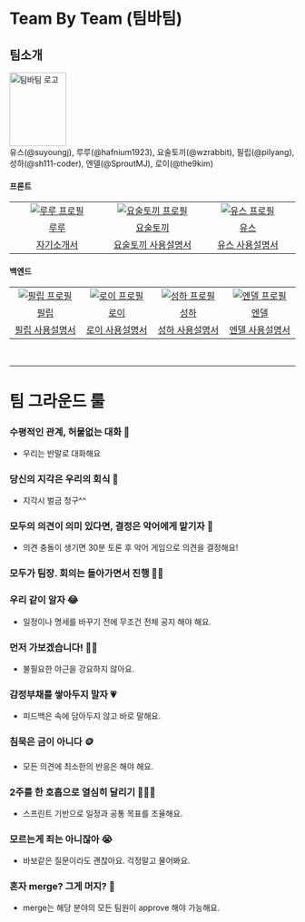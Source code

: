 # Team By Team (팀바팀)

## 팀소개
<img src="https://github.com/woowacourse-teams/2023-team-by-team/assets/79538610/86692466-b065-45b7-84d8-f6c679acc4fe" alt="팀바팀 로고" width="100" height="130"/>
<br/>
유스(@suyoungj), 루루(@hafnium1923), 요술토끼(@wzrabbit), 필립(@pilyang), 성하(@sh111-coder), 엔델(@SproutMJ), 로이(@the9kim)




#### 프론트
<table>
  <tr>
    <td align="center" width="180px">
      <a href="https://github.com/hafnium1923" target="_blank">
        <img src="https://avatars.githubusercontent.com/u/79538610?v=4" alt="루루 프로필" />
      </a>
    </td>
    <td align="center" width="180px">
      <a href="https://github.com/wzrabbit" target="_blank">
        <img src="https://avatars.githubusercontent.com/u/87642422?v=4" alt="요술토끼 프로필" />
      </a>
    </td>
    <td align="center" width="180px">
      <a href="https://github.com/suyoungj" target="_blank">
        <img src="https://avatars.githubusercontent.com/u/19235163?v=4" alt="유스 프로필" />
      </a>
    </td>
  </tr>
  <tr>
    <td align="center">
      <a href="https://github.com/uk960214" target="_blank">
        루루
      </a>
    </td>
     <td align="center">
      <a href="https://github.com/wzrabbit" target="_blank">
       요술토끼
      </a>
    </td> 
     <td align="center">
      <a href="https://github.com/suyoungj" target="_blank">
       유스
      </a>
  </tr>
<tr>
    <td align="center">
      <a href="/workspaces/push-test/루루.md" target="_blank">
        자기소개서
      </a>
    </td>
     <td align="center">
      <a href="https://docs.google.com/presentation/d/1PyUXbBHg4OMcGC2ikqIDsVyvlXBWNEIGabtXs7q6bd0/edit?usp=sharing" target="_blank">
       요술토끼 
사용설명서
      </a>
    </td> 
     <td align="center">
      <a href="https://docs.google.com/presentation/d/1kq297vpcasO_6Ky_QbYhvHhLmB1WGjFscIMH0_L_23A/edit?usp=sharing" target="_blank">
       유스 사용설명서
      </a>
  </tr>
</table>

#### 백엔드
<table>
  <tr>
    <td align="center" width="180px">
      <a href="https://github.com/pilyang" target="_blank">
        <img src="https://avatars.githubusercontent.com/u/30036534?v=4" alt="필립 프로필" />
      </a>
    </td>
    <td align="center" width="180px">
      <a href="https://github.com/the9kim" target="_blank">
        <img src="https://avatars.githubusercontent.com/u/96895686?v=4" alt="로이 프로필" />
      </a>
    </td>
    <td align="center" width="180px">
      <a href="https://github.com/sh111-coder" target="_blank">
        <img src="https://avatars.githubusercontent.com/u/95729738?v=4" alt="성하 프로필" />
      </a>
    </td>
    <td align="center" width="180px">
      <a href="https://github.com/SproutMJ" target="_blank">
        <img src="https://avatars.githubusercontent.com/u/86831441?v=4" alt="엔델 프로필" />
      </a>
    </td>
  </tr>
  <tr>
    <td align="center">
      <a href="https://github.com/uk960214" target="_blank">
        필립
      </a>
    </td>
     <td align="center">
      <a href="https://github.com/wzrabbit" target="_blank">
       로이
      </a>
    </td> 
     <td align="center">
      <a href="https://github.com/suyoungj" target="_blank">
       성하
      </a>
     <td align="center">
      <a href="https://github.com/suyoungj" target="_blank">
       엔델
      </a>
  </tr>
<tr>
    <td align="center">
      <a href="https://docs.google.com/presentation/d/1ocQO1UbCpaGBslRh494F6moUNWV3QxrPtbKaJY9184Y/edit?usp=sharing" target="_blank">
        필립 사용설명서
      </a>
    </td>
     <td align="center">
      <a href="https://docs.google.com/presentation/d/12NFsKg90BxDBgUMP8CP_EfJ6MCTcGf2zGI7K7C4jqRY/edit#slide=id.g25461392ae8_0_55" target="_blank">
       로이 사용설명서
      </a>
    </td> 
     <td align="center">
      <a href="https://docs.google.com/presentation/d/1dp9jDEbdD3JN2SlkownT8PNhsq-6IOlTA7-5F00nY1A/edit?usp=sharing" target="_blank">
       성하 사용설명서
      </a>
     <td align="center">
      <a href="https://docs.google.com/presentation/d/1VS9-uz5Eap6xbOq0BNx2aPu-cQhdOmW43NddqxnI_DE/edit?usp=sharing" target="_blank">
       엔델 사용설명서
      </a>
  </tr>
</table>
<br />

---
# 팀 그라운드 룰

### 수평적인 관계, 허물없는 대화 💬

- 우리는 반말로 대화해요

### 당신의 지각은 우리의 회식 💸

- 지각시 벌금 청구^^

### 모두의 의견이 의미 있다면, 결정은 악어에게 맡기자 🐊

- 의견 충돌이 생기면 30분 토론 후 악어 게임으로 의견을 결정해요!

### 모두가 팀장. 회의는 돌아가면서 진행 🧑‍🏫

### 우리 같이 알자 😂

- 일정이나 명세를 바꾸기 전에 무조건 전체 공지 해야 해요.

### 먼저 가보겠습니다! 👋🏻

- 불필요한 야근을 강요하지 않아요.

### 감정부채를 쌓아두지 말자 💗

- 피드백은 속에 담아두지 않고 바로 말해요.

### 침묵은 금이 아니다 🪙

- 모든 의견에 최소한의 반응은 해야 해요.

### 2주를 한 호흡으로 열심히 달리기 🏃🏻‍♂️

- 스프린트 기반으로 일정과 공통 목표를 조율해요.

### 모르는게 죄는 아니잖아 😭

- 바보같은 질문이라도 괜찮아요. 걱정말고 물어봐요.

### 혼자 merge? 그게 머지? 🤔

- merge는 해당 분야의 모든 팀원이 approve 해야 가능해요.
